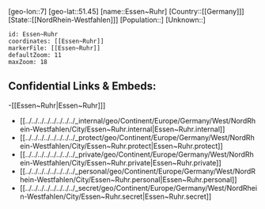 ﻿---
location: [51.45,7]
mapzoom: [7,12] 
mapmarker: city 
type: City
tags:
- geo/City


SpocWebEntityId: 30076
isDeleted: false
confidential: public

---
[geo-lon::7]
[geo-lat::51.45]
[name::Essen~Ruhr]
[Country::[[Germany]]]
[State::[[NordRhein-Westfahlen]]]
[Population::]
[Unknown::]


```leaflet
id: Essen~Ruhr
coordinates: [[Essen~Ruhr]]
markerFile: [[Essen~Ruhr]]
defaultZoom: 11 
maxZoom: 18
```


## Confidential Links & Embeds: 
-[[Essen~Ruhr|Essen~Ruhr]]] 
- [[../../../../../../../../_internal/geo/Continent/Europe/Germany/West/NordRhein-Westfahlen/City/Essen~Ruhr.internal|Essen~Ruhr.internal]] 
- [[../../../../../../../../_protect/geo/Continent/Europe/Germany/West/NordRhein-Westfahlen/City/Essen~Ruhr.protect|Essen~Ruhr.protect]] 
- [[../../../../../../../../_private/geo/Continent/Europe/Germany/West/NordRhein-Westfahlen/City/Essen~Ruhr.private|Essen~Ruhr.private]] 
- [[../../../../../../../../_personal/geo/Continent/Europe/Germany/West/NordRhein-Westfahlen/City/Essen~Ruhr.personal|Essen~Ruhr.personal]] 
- [[../../../../../../../../_secret/geo/Continent/Europe/Germany/West/NordRhein-Westfahlen/City/Essen~Ruhr.secret|Essen~Ruhr.secret]] 
